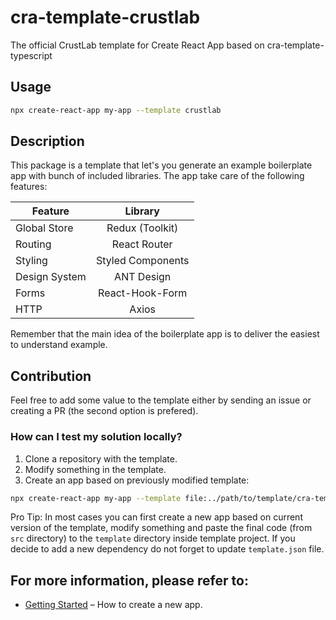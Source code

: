 # cra-template-crustlab

The official CrustLab template for Create React App based on cra-template-typescript

## Usage

```bash
npx create-react-app my-app --template crustlab
```

## Description
This package is a template that let's you generate an example boilerplate app with bunch of included libraries. The app take care of the following features:

| Feature       | Library           |
| ------------- |:-----------------:|
| Global Store  | Redux (Toolkit)   | 
| Routing       | React Router      |
| Styling       | Styled Components |
| Design System | ANT Design        |
| Forms         | React-Hook-Form   |
| HTTP          | Axios             |

Remember that the main idea of the boilerplate app is to deliver the easiest to understand example.

## Contribution

Feel free to add some value to the template either by sending an issue or creating a PR (the second option is prefered).

### How can I test my solution locally?

1. Clone a repository with the template.
2. Modify something in the template.
3. Create an app based on previously modified template:
```bash
npx create-react-app my-app --template file:../path/to/template/cra-template-crustlab
```

Pro Tip:
In most cases you can first create a new app based on current version of the template, modify something and paste the final code (from `src` directory) to the `template` directory inside template project. If you decide to add a new dependency do not forget to update `template.json` file.

## For more information, please refer to:

- [Getting Started](https://create-react-app.dev/docs/getting-started) – How to create a new app.
